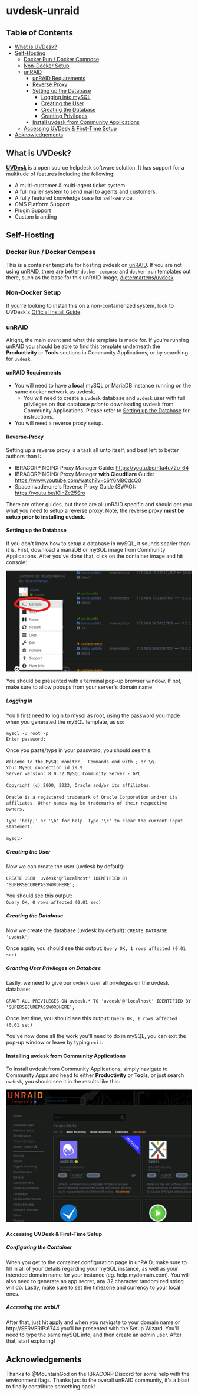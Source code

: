 # uvdesk-unraid

## Table of Contents

 * [What is UVDesk?](#what-is-uvdesk)
 * [Self-Hosting](#self-hosting)
    * [Docker Run / Docker Compose](#docker-run--docker-compose)
    * [Non-Docker Setup](#non-docker-setup)
    * [unRAID](#unraid)
        * [unRAID Requirements](#unraid-requirements)
        * [Reverse Proxy](#reverse-proxy)
        * [Setting up the Database](#setting-up-the-database)
            * [Logging into mySQL](#logging-in)
            * [Creating the User](#creating-the-user)
            * [Creating the Database](#creating-the-database)
            * [Granting Privileges](#granting-user-privileges-on-database)
        * [Install uvdesk from Community Applications](#installing-uvdesk-from-community-applications)
    * [Accessing UVDesk &  First-Time Setup](#accessing-uvdesk--first-time-setup)
* [Acknowledgements](#acknowledgements)


## What is UVDesk?

[**UVDesk**](https://www.uvdesk.com/en/) is a open source helpdesk software solution. It has support for a multitude of features including the following: 

* A multi-customer & multi-agent ticket system.
* A full mailer system to send mail to agents and customers.
* A fully featured knowledge base for self-service.
* CMS Platform Support
* Plugin Support
* Custom branding

## Self-Hosting

### Docker Run / Docker Compose

This is a container template for hosting uvdesk on [unRAID](https://unraid.net/). If you are not using unRAID, there are better `docker-compose` and `docker-run` templates out there, such as the base for this unRAID image, [dietermartens/uvdesk](https://hub.docker.com/r/dietermartens/uvdesk/).

### Non-Docker Setup

If you're looking to install this on a non-containerized system, look to UVDesk's [Official Install Guide](https://github.com/uvdesk/community-skeleton#installation).


### unRAID

Alright, the main event and what this template is made for. If you're running unRAID you should be able to find this template underneath the **Productivity** or **Tools** sections in Community Applications, or by searching for `uvdesk`. 

#### unRAID Requirements

* You will need to have a **local** mySQL or MariaDB instance running on the same docker network as uvdesk. 
    * You will need to create a `uvdesk` database and `uvdesk` user with full privileges on that database *prior* to downloading uvdesk from Community Applications. Please refer to [Setting up the Database](#setting-up-the-database) for instructions.
* You will need a reverse proxy setup. 

#### Reverse-Proxy

Setting up a reverse proxy is a task all unto itself, and best left to better authors than I: 

* IBRACORP NGINX Proxy Manager Guide: <https://youtu.be/h1a4u72o-64>
* IBRACORP NGINX Proxy Manager **with Cloudflare** Guide: <https://www.youtube.com/watch?v=c6Y6M8CdcQ0>
* Spaceinvaderone's Reverse Proxy Guide (SWAG): <https://youtu.be/I0lhZc25Sro>

There are other guides, but these are all unRAID specific and should get you what you need to setup a reverse proxy. Note, the reverse proxy **must be setup prior to installing uvdesk**.



#### Setting up the Database

If you don't know how to setup a database in mySQL, it sounds scarier than it is. First, download a mariaDB or mySQL image from Community Applications. After you've done that, click on the container image and hit console: 

![console link on container click](accessing-console.png "Console link")

You should be presented with a terminal pop-up browser window. If not, make sure to allow popups from your server's domain name. 

##### Logging In

You'll first need to login to mysql as root, using the password you made when you generated the mySQL template, as so: 

```
mysql -u root -p
Enter password:
```
Once you paste/type in your password, you should see this: 

```
Welcome to the MySQL monitor.  Commands end with ; or \g.
Your MySQL connection id is 9
Server version: 8.0.32 MySQL Community Server - GPL

Copyright (c) 2000, 2023, Oracle and/or its affiliates.

Oracle is a registered trademark of Oracle Corporation and/or its
affiliates. Other names may be trademarks of their respective
owners.

Type 'help;' or '\h' for help. Type '\c' to clear the current input statement.

mysql>
```

##### Creating the User

Now we can create the user (uvdesk by default):   

`CREATE USER 'uvdesk'@'localhost' IDENTIFIED BY 'SUPERSECUREPASSWORDHERE';`

You should see this output:  
`Query OK, 0 rows affected (0.01 sec)`

##### Creating the Database

Now we create the database (uvdesk by default):
`CREATE DATABASE 'uvdesk'`;

Once again, you should see this output:
`Query OK, 1 rows affected (0.01 sec)`

##### Granting User Privileges on Database

Lastly, we need to give our `uvdesk` user all privileges on the uvdesk database: 

`GRANT ALL PRIVILEGES ON uvdesk.* TO 'uvdesk'@'localhost' IDENTIFIED BY 'SUPERSECUREPASSWORDHERE';`

Once last time, you should see this output:
`Query OK, 1 rows affected (0.01 sec)`

You've now done all the work you'll need to do in mySQL, you can exit the pop-up window or leave by typing `exit`. 

#### Installing uvdesk from Community Applications

To install uvdesk from Community Applications, simply navigate to Community Apps and head to either **Productivity** or **Tools**, or just search `uvdesk`, you should see it in the results like this: 

![community-apps](community-apps.png)

#### Accessing UVDesk &  First-Time Setup

##### Configuring the Container
When you get to the container configuration page in unRAID, make sure to fill in all of your details regarding your mySQL instance, as well as your intended domain name for your instance (eg. help.mydomain.com). You will also need to generate an app secret, any 32 character randomized string will do. Lastly, make sure to set the timezone and currency to your local ones. 

##### Accessing the webUI
After that, just hit apply and when you navigate to your domain name or http://SERVERIP:6744 you'll be presented with the Setup Wizard. You'll need to type the same mySQL info, and then create an admin user. After that, start exploring! 


## Acknowledgements

Thanks to @MountainGod on the IBRACORP Discord for some help with the environment flags. 
Thanks just to the overall unRAID community, it's a blast to finally contribute something back!
